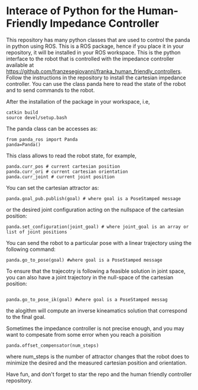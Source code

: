 # Interace of Python for the Human-Friendly Impedance Controller

This repository has many python classes that are used to control the panda in python using ROS. 
This is a ROS package, hence if you place it in your repository, it will be installed in your ROS workspace. 
This is the python interface to the robot that is controlled with the impedance controller available at 
https://github.com/franzesegiovanni/franka_human_friendly_controllers. 
Follow the instructions in the repository to install the cartesian impedance controller. You can use the class panda here to read the state of the robot and to send commands to the robot. 

After the installation of the package in your workspace, i.e, 

```
catkin build
source devel/setup.bash
```

The panda class can be accesses as: 
```
from panda_ros import Panda
panda=Panda()
```

This class allows to read the robot state, for example,

```
panda.curr_pos # current cartesian position 
panda.curr_ori # current cartesian orientation
panda.curr_joint # current joint position
```
You can set the cartesian attractor as: 

```
panda.goal_pub.publish(goal) # where goal is a PoseStamped message
```
or the desired joint configuration acting on the nullspace of the cartesian position: 
```
panda.set_configuration(joint_goal) # where joint_goal is an array or list of joint positions

```
You can send the robot to a particular pose with a linear trajectory using the following command:

```
panda.go_to_pose(goal) #where goal is a PoseStamped message

```

To ensure that the trajecotry is following a feasible solution in joint space, you can also have a joint trajectory in the null-space of the cartesian position: 

```

panda.go_to_pose_ik(goal) #where goal is a PoseStamped messag
```

the alogithm will compute an inverse kineamatics solution that correspond to the final goal. 

Sometimes the impedance controller is not precise enough, and you may want to compesate from some error when you reach a poisition

```
panda.offset_compensator(num_steps)
```

where num_steps is the number of attractor changes that the robot does to minimize the desired and the measured cartesian position and orientation. 


Have fun, and don't forget to star the repo and the human friendly controller repository. 
